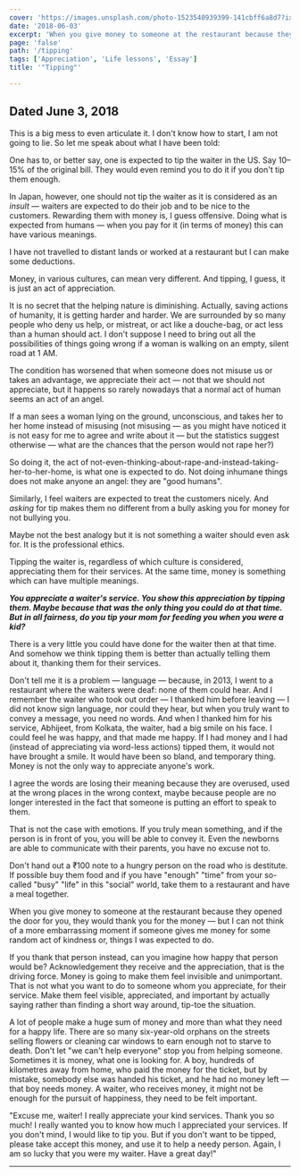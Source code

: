 ```yaml
---
cover: 'https://images.unsplash.com/photo-1523540939399-141cbff6a8d7?ixlib=rb-0.3.5&q=80&fm=jpg&crop=entropy&cs=tinysrgb&w=1080&fit=max&ixid=eyJhcHBfaWQiOjExNzczfQ&s=13b5734db042709c526879c4a5663c85'
date: '2018-06-03'
excerpt: 'When you give money to someone at the restaurant because they opened the door for you, they would thank you for the money — but I can not think of a more embarrassing moment if someone gives me money for some random act of kindness or, things I was expected to do.'
page: 'false'
path: '/tipping'
tags: ['Appreciation', 'Life lessons', 'Essay']
title: '"Tipping"'

---
```


## Dated June 3, 2018

This is a big mess to even articulate it.  I don't know how to start, I am not going to lie.  So let me speak about what I have been told:

One has to, or better say, one is expected to tip the waiter in the US.  Say 10–15% of the original bill.  They would even remind you to do it if you don't tip them enough.

In Japan, however, one should not tip the waiter as it is considered as an *insult* — waiters are expected to do their job and to be nice to the customers.  Rewarding them with money is, I guess offensive.  Doing what is expected from humans — when you pay for it (in terms of money) this can have various meanings.

I have not travelled to distant lands or worked at a restaurant but I can make some deductions.

Money, in various cultures, can mean very different.  And tipping, I guess, it is just an act of appreciation.

It is no secret that the helping nature is diminishing.  Actually, saving actions of humanity, it is getting harder and harder.  We are surrounded by so many people who deny us help, or mistreat, or act like a douche-bag, or act less than a human should act.  I don't suppose I need to bring out all the possibilities of things going wrong if a woman is walking on an empty, silent road at 1 AM.

The condition has worsened that when someone does not misuse us or takes an advantage, we appreciate their act — not that we should not appreciate, but it happens so rarely nowadays that a normal act of human seems an act of an angel.

If a man sees a woman lying on the ground, unconscious, and takes her to her home instead of misusing (not misusing — as you might have noticed it is not easy for me to agree and write about it — but the statistics suggest otherwise — what are the chances that the person would not rape her?)

So doing it, the act of not-even-thinking-about-rape-and-instead-taking-her-to-her-home, is what one is expected to do.  Not doing inhumane things does not make anyone an angel: they are "good humans".

Similarly, I feel waiters are expected to treat the customers nicely.  And *asking* for tip makes them no different from a bully asking you for money for not bullying you.

Maybe not the best analogy but it is not something a waiter should even ask for.  It is the professional ethics.

Tipping the waiter is, regardless of which culture is considered, appreciating them for their services.  At the same time, money is something which can have multiple meanings.

***You appreciate a waiter's service.  You show this appreciation by tipping them.  Maybe because that was the only thing you could do at that time.  But in all fairness, do you tip your mom for feeding you when you were a kid?***

There is a very little you could have done for the waiter then at that time.  And somehow we think tipping them is better than actually telling them about it, thanking them for their services.

Don't tell me it is a problem — language — because, in 2013, I went to a restaurant where the waiters were deaf: none of them could hear.  And I remember the waiter who took out order — I thanked him before leaving — I did not know sign language, nor could they hear, but when you truly want to convey a message, you need no words.  And when I thanked him for his service, Abhijeet, from Kolkata, the waiter, had a big smile on his face.  I could feel he was happy, and that made me happy.  If I had money and I had (instead of appreciating via word-less actions) tipped them, it would not have brought a smile.  It would have been so bland, and temporary thing.  Money is not the only way to appreciate anyone's work.

I agree the words are losing their meaning because they are overused, used at the wrong places in the wrong context, maybe because people are no longer interested in the fact that someone is putting an effort to speak to them.

That is not the case with emotions.  If you truly mean something, and if the person is in front of you, you will be able to convey it.  Even the newborns are able to communicate with their parents, you have no excuse not to.

Don't hand out a ₹100 note to a hungry person on the road who is destitute.  If possible buy them food and if you have "enough" "time" from your so-called "busy" "life" in this "social" world, take them to a restaurant and have a meal together.

When you give money to someone at the restaurant because they opened the door for you, they would thank you for the money — but I can not think of a more embarrassing moment if someone gives me money for some random act of kindness or, things I was expected to do.

If you thank that person instead, can you imagine how happy that person would be?  Acknowledgement they receive and the appreciation, that is the driving force.  Money is going to make them feel invisible and unimportant.  That is not what you want to do to someone whom you appreciate, for their service.  Make them feel visible, appreciated, and important by actually saying rather than finding a short way around, tip-toe the situation.

A lot of people make a huge sum of money and more than what they need for a happy life.  There are so many six-year-old orphans on the streets selling flowers or cleaning car windows to earn enough not to starve to death.  Don't let "we can't help everyone" stop you from helping someone.  Sometimes it is money, what one is looking for.  A boy, hundreds of kilometres away from home, who paid the money for the ticket, but by mistake, somebody else was handed his ticket, and he had no money left — that boy needs money.  A waiter, who receives money, it might not be enough for the pursuit of happiness, they need to be felt important.

"Excuse me, waiter!  I really appreciate your kind services.  Thank you so much!  I really wanted you to know how much I appreciated your services.  If you don't mind, I would like to tip you.  But if you don't want to be tipped, please take accept this money, and use it to help a needy person.  Again, I am so lucky that you were my waiter.  Have a great day!"

---